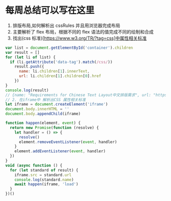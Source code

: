 # 每周总结可以写在这里

1. 排版布局,如何解析出 cssRules 并且用浏览器完成布局
2. 主要解析了 flex 布局，根据不同的 flex 语法的值完成不同的绘制和合成
3. 找出(css 标准)[https://www.w3.org/TR/?tag=css]中属性相关标准

```javascript
var list = document.getElementById('container').children
var result = []
for (let li of list) {
  if (li.getAttribute('data-tag').match(/css/))
    result.push({
      name: li.children[1].innerText,
      url: li.children[1].children[0].href
    })
}
console.log(result)
// {name: "Requirements for Chinese Text Layout中文排版需求", url: "https://www.w3.org/TR/2020/WD-clreq-20200521/"}
// 2. 在iframe中 解析出CSS 属性相关标准
let iframe = document.createElement('iframe')
document.body.innerHTML = ''
document.body.appendChild(iframe)

function happen(element, event) {
  return new Promise(function (resolve) {
    let handler = () => {
      resolve()
      element.removeEventListener(event, handler)
    }
    element.addEventListener(event, handler)
  })
}
void (async function () {
  for (let standard of result) {
    iframe.src = standard.url
    console.log(standard.name)
    await happen(iframe, 'load')
  }
})()
```
